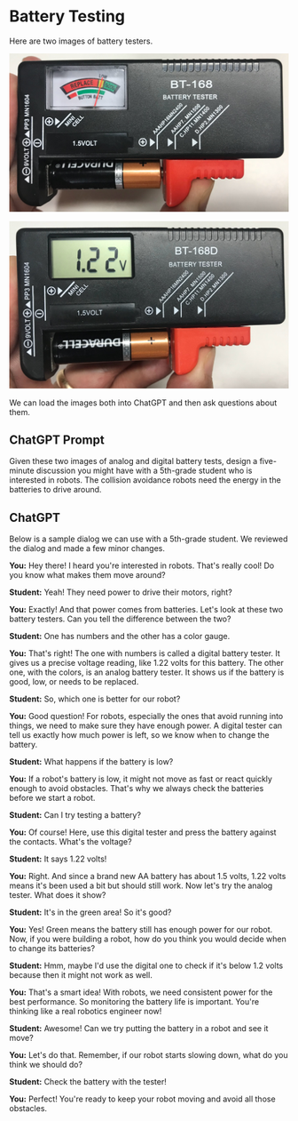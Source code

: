 # Battery Testing

Here are two images of battery testers.

![](../img/battery-test-analog.jpg)

![](../img/battery-test-digital.jpg)

We can load the images both into ChatGPT and then ask questions about them.

## ChatGPT Prompt

Given these two images of analog and digital battery tests, design a five-minute discussion you might have with a 5th-grade student who is interested in robots.  The collision avoidance robots need the energy in the batteries to drive around.

## ChatGPT

Below is a sample dialog we can use with a 5th-grade student. We
reviewed the dialog and made a few minor changes.

**You:** Hey there! I heard you're interested in robots. That's really cool! Do you know what makes them move around?

**Student:** Yeah! They need power to drive their motors, right?

**You:** Exactly! And that power comes from batteries. Let's look at these two battery testers. Can you tell the difference between the two?

**Student:** One has numbers and the other has a color gauge.

**You:** That's right! The one with numbers is called a digital battery tester. It gives us a precise voltage reading, like 1.22 volts for this battery. The other one, with the colors, is an analog battery tester. It shows us if the battery is good, low, or needs to be replaced.

**Student:** So, which one is better for our robot?

**You:** Good question! For robots, especially the ones that avoid running into things, we need to make sure they have enough power. A digital tester can tell us exactly how much power is left, so we know when to change the battery.

**Student:** What happens if the battery is low?

**You:** If a robot's battery is low, it might not move as fast or react quickly enough to avoid obstacles. That's why we always check the batteries before we start a robot.

**Student:** Can I try testing a battery?

**You:** Of course! Here, use this digital tester and press the battery against the contacts. What's the voltage?

**Student:** It says 1.22 volts!

**You:** Right. And since a brand new AA battery has about 1.5 volts, 1.22 volts means it's been used a bit but should still work. Now let's try the analog tester. What does it show?

**Student:** It's in the green area! So it's good?

**You:** Yes! Green means the battery still has enough power for our robot. Now, if you were building a robot, how do you think you would decide when to change its batteries?

**Student:** Hmm, maybe I'd use the digital one to check if it's below 1.2 volts because then it might not work as well.

**You:** That's a smart idea! With robots, we need consistent power for the best performance. So monitoring the battery life is important. You're thinking like a real robotics engineer now!

**Student:** Awesome! Can we try putting the battery in a robot and see it move?

**You:** Let's do that. Remember, if our robot starts slowing down, what do you think we should do?

**Student:** Check the battery with the tester!

**You:** Perfect! You're ready to keep your robot moving and avoid all those obstacles.


